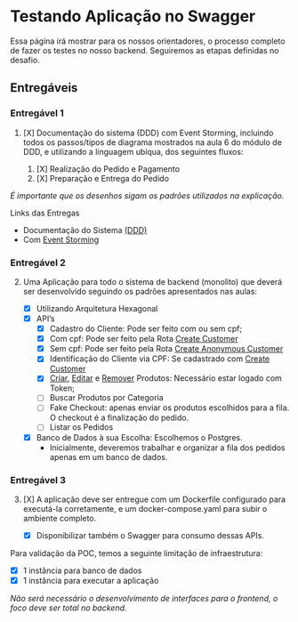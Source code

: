 # Testando Aplicação no Swagger

Essa página irá mostrar para os nossos orientadores, o processo completo de fazer os testes no nosso backend. Seguiremos
as etapas definidas no desafio.

## Entregáveis

### Entregável 1

1. [X] Documentação do sistema (DDD) com Event Storming, incluindo todos os passos/tipos de diagrama mostrados na aula 6 do
módulo de DDD, e utilizando a linguagem ubíqua, dos seguintes fluxos:

    1. [X] Realização do Pedido e Pagamento
    2. [X] Preparação e Entrega do Pedido

_É importante que os desenhos sigam os padrões utilizados na explicação._

Links das Entregas

- Documentação do Sistema [(DDD)](https://software-architecture-fiap.github.io/tech-challenge/ddd/)   
- Com [Event Storming](https://software-architecture-fiap.github.io/tech-challenge/event-storming/)

### Entregável 2

2. Uma Aplicação para todo o sistema de backend (monolito) que deverá ser desenvolvido seguindo os padrões apresentados
nas aulas:

    - [X] Utilizando Arquitetura Hexagonal
    - [X] API’s
        - [X] Cadastro do Cliente: Pode ser feito com ou sem cpf;
        - [X] Com cpf: Pode ser feito pela Rota [Create Customer](http://localhost:2000/docs#/customers/create_customer_customers_admin_post)
        - [X] Sem cpf: Pode ser feito pela Rota [Create Anonymous Customer](http://localhost:2000/docs#/customers/create_anonymous_customer_customers_anonymous_post)
        - [X] Identificação do Cliente via CPF: Se cadastrado com [Create Customer](http://localhost:2000/docs#/customers/create_customer_customers_admin_post)
        - [X] [Criar](http://localhost:2000/docs#/products/create_product_products__post), [Editar](http://localhost:2000/docs#/products/update_product_products__product_id__put) e [Remover](http://localhost:2000/docs#/products/delete_product_products__product_id__delete) Produtos: Necessário estar logado com Token;
        - [ ] Buscar Produtos por Categoria
        - [ ] Fake Checkout: apenas enviar os produtos escolhidos para a fila. O checkout é a finalização do pedido.
        - [ ] Listar os Pedidos
    - [X] Banco de Dados à sua Escolha: Escolhemos o Postgres.
        - Inicialmente, deveremos trabalhar e organizar a fila dos pedidos apenas em um banco de dados.

### Entregável 3

3. [X] A aplicação deve ser entregue com um Dockerfile configurado para executá-la corretamente, e um docker-compose.yaml para subir o ambiente completo.

    - [X] Disponibilizar também o Swagger para consumo dessas APIs.

Para validação da POC, temos a seguinte limitação de infraestrutura:

- [X] 1 instância para banco de dados
- [X] 1 instância para executar a aplicação

_Não será necessário o desenvolvimento de interfaces para o frontend, o foco deve ser total no backend._